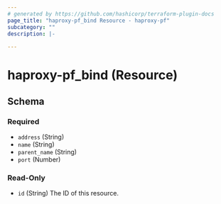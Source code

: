 ```yaml
---
# generated by https://github.com/hashicorp/terraform-plugin-docs
page_title: "haproxy-pf_bind Resource - haproxy-pf"
subcategory: ""
description: |-
  
---
```


# haproxy-pf_bind (Resource)





<!-- schema generated by tfplugindocs -->
## Schema

### Required

- `address` (String)
- `name` (String)
- `parent_name` (String)
- `port` (Number)

### Read-Only

- `id` (String) The ID of this resource.


